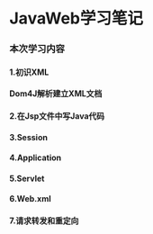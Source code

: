 # JavaWeb学习笔记

### 本次学习内容

#### 1.初识XML

**Dom4J解析建立XML文档**

#### 2.在Jsp文件中写Java代码

#### 3.Session

#### 4.Application

#### 5.Servlet

#### 6.Web.xml

#### 7.请求转发和重定向
